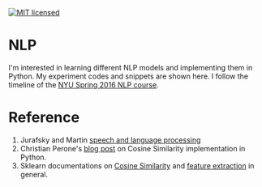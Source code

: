 [![MIT licensed](https://img.shields.io/badge/license-MIT-blue.svg)](https://github.com/Elixeus/NLP/blob/master/LICENSE)
# NLP
I'm interested in learning different NLP models and implementing them in Python. My experiment codes and snippets are shown here. I follow the timeline of the [NYU Spring 2016 NLP course](http://cs.nyu.edu/courses/spring16/CSCI-GA.2590-001/schedule.html).
# Reference
1. Jurafsky and Martin [speech and language processing](https://web.stanford.edu/~jurafsky/slp3/)
2. Christian Perone's [blog post](http://blog.christianperone.com/tag/vector-space-model/) on Cosine Similarity implementation in Python.
3. Sklearn documentations on [Cosine Similarity](http://scikit-learn.org/stable/modules/metrics.html) and [feature extraction](http://scikit-learn.org/stable/modules/feature_extraction.html#text-feature-extraction) in general.

